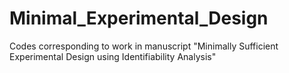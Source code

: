 # Minimal_Experimental_Design
Codes corresponding to work in manuscript "Minimally Sufficient Experimental Design using Identifiability Analysis"
